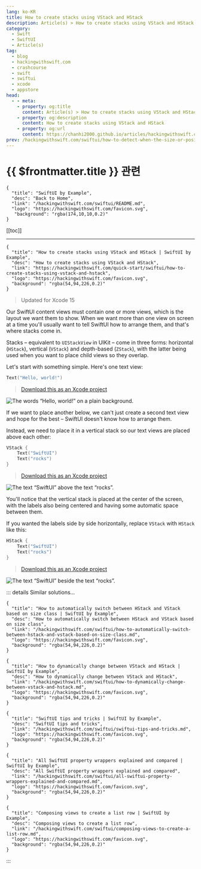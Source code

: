 ```yaml
---
lang: ko-KR
title: How to create stacks using VStack and HStack
description: Article(s) > How to create stacks using VStack and HStack
category:
  - Swift
  - SwiftUI
  - Article(s)
tag: 
  - blog
  - hackingwithswift.com
  - crashcourse
  - swift
  - swiftui
  - xcode
  - appstore
head:
  - - meta:
    - property: og:title
      content: Article(s) > How to create stacks using VStack and HStack
    - property: og:description
      content: How to create stacks using VStack and HStack
    - property: og:url
      content: https://chanhi2000.github.io/articles/hackingwithswift.com/swiftui/how-to-create-stacks-using-vstack-and-hstack.html
prev: /hackingwithswift.com/swiftui/how-to-detect-when-the-size-or-position-of-a-view-changes.md
---
```


# {{ $frontmatter.title }} 관련

```component VPCard
{
  "title": "SwiftUI by Example",
  "desc": "Back to Home",
  "link": "/hackingwithswift.com/swiftui/README.md",
  "logo": "https://hackingwithswift.com/favicon.svg",
   "background": "rgba(174,10,10,0.2)"
}
```

[[toc]]

---

```component VPCard
{
  "title": "How to create stacks using VStack and HStack | SwiftUI by Example",
  "desc": "How to create stacks using VStack and HStack",
  "link": "https://hackingwithswift.com/quick-start/swiftui/how-to-create-stacks-using-vstack-and-hstack",
  "logo": "https://hackingwithswift.com/favicon.svg",
  "background": "rgba(54,94,226,0.2)"
}
```

> Updated for Xcode 15

Our SwiftUI content views must contain one or more views, which is the layout we want them to show. When we want more than one view on screen at a time you'll usually want to tell SwiftUI how to arrange them, and that's where stacks come in.

Stacks – equivalent to `UIStackView` in UIKit – come in three forms: horizontal (`HStack`), vertical (`VStack`) and depth-based (`ZStack`), with the latter being used when you want to place child views so they overlap.

Let's start with something simple. Here's one text view:

```swift
Text("Hello, world!")
```

> [<FontIcon icon="fas fa-file-zipper"/>Download this as an Xcode project](https://hackingwithswift.com/files/projects/swiftui/how-to-create-stacks-using-vstack-and-hstack-1.zip)

![The words “Hello, world!” on a plain background.](https://hackingwithswift.com/img/books/quick-start/swiftui/how-to-create-stacks-using-vstack-and-hstack-1~dark.png)

If we want to place another below, we can't just create a second text view and hope for the best – SwiftUI doesn't know how to arrange them.

Instead, we need to place it in a vertical stack so our text views are placed above each other:

```swift
VStack {
    Text("SwiftUI")
    Text("rocks")
}
```

> [<FontIcon icon="fas fa-file-zipper"/>Download this as an Xcode project](https://hackingwithswift.com/files/projects/swiftui/how-to-create-stacks-using-vstack-and-hstack-2.zip)

![The text “SwiftUI” above the text “rocks”.](https://hackingwithswift.com/img/books/quick-start/swiftui/how-to-create-stacks-using-vstack-and-hstack-2~dark.png)

You'll notice that the vertical stack is placed at the center of the screen, with the labels also being centered and having some automatic space between them.

If you wanted the labels side by side horizontally, replace `VStack` with `HStack` like this:

```swift
HStack {
    Text("SwiftUI")
    Text("rocks")
}
```

> [<FontIcon icon="fas fa-file-zipper"/>Download this as an Xcode project](https://hackingwithswift.com/files/projects/swiftui/how-to-create-stacks-using-vstack-and-hstack-3.zip)

![The text “SwiftUI” beside the text “rocks”.](https://hackingwithswift.com/img/books/quick-start/swiftui/how-to-create-stacks-using-vstack-and-hstack-3~dark.png)

::: details Similar solutions…

```component VPCard
{
  "title": "How to automatically switch between HStack and VStack based on size class | SwiftUI by Example",
  "desc": "How to automatically switch between HStack and VStack based on size class",
  "link": "/hackingwithswift.com/swiftui/how-to-automatically-switch-between-hstack-and-vstack-based-on-size-class.md",
  "logo": "https://hackingwithswift.com/favicon.svg",
  "background": "rgba(54,94,226,0.2)"
}
```

```component VPCard
{
  "title": "How to dynamically change between VStack and HStack | SwiftUI by Example",
  "desc": "How to dynamically change between VStack and HStack",
  "link": "/hackingwithswift.com/swiftui/how-to-dynamically-change-between-vstack-and-hstack.md",
  "logo": "https://hackingwithswift.com/favicon.svg",
  "background": "rgba(54,94,226,0.2)"
}
```

```component VPCard
{
  "title": "SwiftUI tips and tricks | SwiftUI by Example",
  "desc": "SwiftUI tips and tricks",
  "link": "/hackingwithswift.com/swiftui/swiftui-tips-and-tricks.md",
  "logo": "https://hackingwithswift.com/favicon.svg",
  "background": "rgba(54,94,226,0.2)"
}
```

```component VPCard
{
  "title": "All SwiftUI property wrappers explained and compared | SwiftUI by Example",
  "desc": "All SwiftUI property wrappers explained and compared",
  "link": "/hackingwithswift.com/swiftui/all-swiftui-property-wrappers-explained-and-compared.md",
  "logo": "https://hackingwithswift.com/favicon.svg",
  "background": "rgba(54,94,226,0.2)"
}
```

```component VPCard
{
  "title": "Composing views to create a list row | SwiftUI by Example",
  "desc": "Composing views to create a list row",
  "link": "/hackingwithswift.com/swiftui/composing-views-to-create-a-list-row.md",
  "logo": "https://hackingwithswift.com/favicon.svg",
  "background": "rgba(54,94,226,0.2)"
}
```

:::

